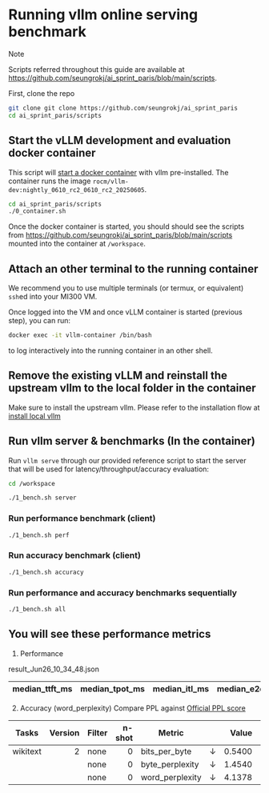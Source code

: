 # Running vllm online serving benchmark

> [!NOTE]  
> Scripts referred throughout this guide are available at https://github.com/seungrokj/ai_sprint_paris/blob/main/scripts.

First, clone the repo
```sh
git clone git clone https://github.com/seungrokj/ai_sprint_paris
cd ai_sprint_paris/scripts
```

## Start the vLLM development and evaluation docker container

This script will [start a docker container](https://github.com/seungrokj/ai_sprint_paris/blob/main/scripts/0_container.sh) with vllm pre-installed. The container runs the image `rocm/vllm-dev:nightly_0610_rc2_0610_rc2_20250605`.

```sh
cd ai_sprint_paris/scripts
./0_container.sh
```

Once the docker container is started, you should should see the scripts from https://github.com/seungrokj/ai_sprint_paris/blob/main/scripts mounted into the container at `/workspace`.

## Attach an other terminal to the running container

We recommend you to use multiple terminals (or termux, or equivalent) `ssh`ed into your MI300 VM.

Once logged into the VM and once vLLM container is started (previous step), you can run:

```bash
docker exec -it vllm-container /bin/bash
```

to log interactively into the running container in an other shell.


## Remove the existing vLLM and reinstall the upstream vllm to the local folder in the container

Make sure to install the upstream vllm. Please refer to the installation flow at [install local vllm](https://github.com/seungrokj/ai_sprint_paris/tree/main/hackathon_guides/4_developing_vllm#clone-vllm-for-local-development-in-the-devcloud-vm)

## Run vllm server & benchmarks (In the container)

Run `vllm serve` through our provided reference script to start the server that will be used for latency/throughput/accuracy evaluation:

```sh
cd /workspace
```

```sh
./1_bench.sh server
```

### Run performance benchmark (client)
```sh
./1_bench.sh perf
```

### Run accuracy benchmark (client)
```sh
./1_bench.sh accuracy
```

### Run performance and accuracy benchmarks sequentially 
```sh
./1_bench.sh all
```

## You will see these performance metrics

1. Performance

result_Jun26_10_34_48.json

| median_ttft_ms| median_tpot_ms| median_itl_ms| median_e2el_ms| total_token_throughput|
| --------------| --------------| -------------| --------------| ----------------------|

2. Accuracy (word_perplexity) Compare PPL against [Official PPL score](https://huggingface.co/amd/Mixtral-8x7B-Instruct-v0.1-FP8-KV#evaluation-scores)

| Tasks  |Version|Filter|n-shot|    Metric     |   |Value |   |Stderr|
|--------|------:|------|-----:|---------------|---|-----:|---|------|
|wikitext|      2|none  |     0|bits_per_byte  |↓  |0.5400|±  |   N/A|
|        |       |none  |     0|byte_perplexity|↓  |1.4540|±  |   N/A|
|        |       |none  |     0|word_perplexity|↓  |4.1378|±  |   N/A|
